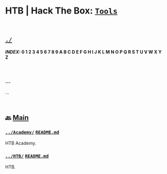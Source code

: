 # HTB | Hack The Box: [`Tools`](README.md)

<br>

## [`./`](./)

#### *INDEX:* 0 1 2 3 4 5 6 7 8 9 A B C D E F G H I J K L M N O P Q R S T U V W X Y Z

<br>

### ...
...


<br>

## 🔙 [Main](../README.md)

### [`../Academy/`](../Academy/) [`README.md`](../Academy/README.md)

HTB Academy.

### [`../HTB/`](../HTB/) [`README.md`](../HTB/README.md)

HTB.
